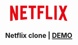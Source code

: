 <p align="center">
  <img width="180px" src="./netflix-logo.png" />
</p>

<h2>
  <p align="center">
    Netflix clone | <a href="/">DEMO</a>
  </p>
</h2>
